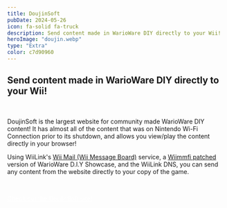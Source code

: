 ```yaml
---
title: DoujinSoft
pubDate: 2024-05-26
icon: fa-solid fa-truck
description: Send content made in WarioWare DIY directly to your Wii!
heroImage: "doujin.webp"
type: "Extra"
color: c7d90960
---
```


## Send content made in WarioWare DIY directly to your Wii!

<br>

DoujinSoft is the largest website for community made WarioWare DIY content! It has almost all of the content that was on Nintendo Wi-Fi Connection prior to its shutdown, and allows you view/play the content directly in your browser!


Using WiiLink's <a href="https://www.wiilink24.com/guide/board/">Wii Mail (Wii Message Board)</a> service, a <a href="https://wiimmfi.de/patcher/wiiware">Wiimmfi patched</a> version of WarioWare D.I.Y Showcase, and the WiiLink DNS, you can send any content from the website directly to your copy of the game.

<br>

<a href="https://diy.tvc-16.science/" class="btn btn-danger" style="color:white !important; margin-top:5px; width:100%;"><i class="fa fa-truck"></i> Check out the DoujinSoft site!</a>